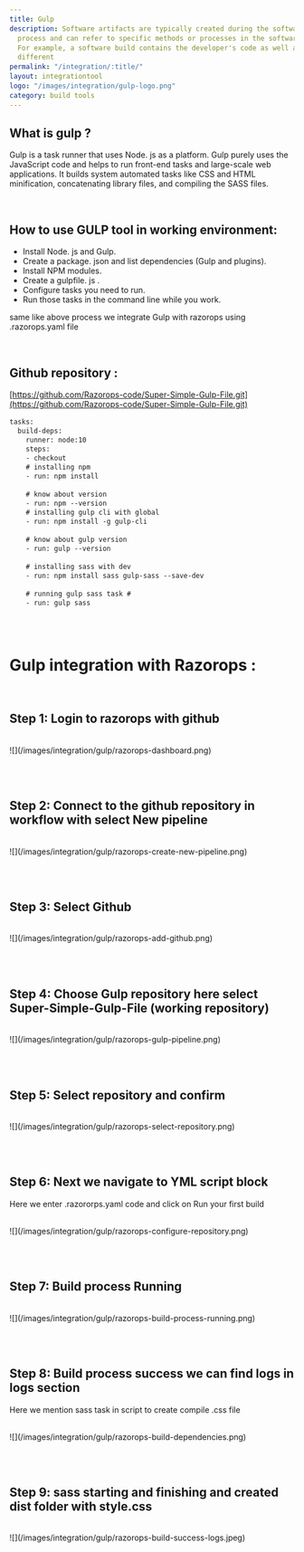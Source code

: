 ```yaml
---
title: Gulp
description: Software artifacts are typically created during the software development
  process and can refer to specific methods or processes in the software's development.
  For example, a software build contains the developer's code as well as a range of
  different
permalink: "/integration/:title/"
layout: integrationtool
logo: "/images/integration/gulp-logo.png"
category: build tools
---
```


## What is gulp ?

Gulp is a task runner that uses Node. js as a platform. Gulp purely uses the JavaScript code and helps to run front-end tasks and large-scale web applications. It builds system automated tasks like CSS and HTML minification, concatenating library files, and compiling the SASS files.

<br>

## How to use GULP tool in working environment: 
* Install Node. js and Gulp.
* Create a package. json and list dependencies (Gulp and plugins).
* Install NPM modules.
* Create a gulpfile. js .
* Configure tasks you need to run.
* Run those tasks in the command line while you work.

 same like above process we integrate  Gulp  with razorops using .razorops.yaml file 
 
<br> 
 
## Github repository : 

[https://github.com/Razorops-code/Super-Simple-Gulp-File.git](https://github.com/Razorops-code/Super-Simple-Gulp-File.git)


```
tasks:
  build-deps:
    runner: node:10
    steps:
    - checkout
    # installing npm 
    - run: npm install

    # know about version
    - run: npm --version
    # installing gulp cli with global 
    - run: npm install -g gulp-cli

    # know about gulp version 
    - run: gulp --version

    # installing sass with dev 
    - run: npm install sass gulp-sass --save-dev

    # running gulp sass task #
    - run: gulp sass


```

<br>

# Gulp integration with Razorops :

<br>

## Step 1: Login to razorops with github 
 
<br>
![](/images/integration/gulp/razorops-dashboard.png)
<br>

<br><br>

## Step 2: Connect to the github repository in workflow with select New pipeline 

<br> 
![](/images/integration/gulp/razorops-create-new-pipeline.png)
<br>

<br><br>
 
## Step 3: Select Github 

<br> 
![](/images/integration/gulp/razorops-add-github.png)
<br>

<br><br>
 
## Step 4: Choose Gulp repository here select Super-Simple-Gulp-File (working repository) 

<br> 
![](/images/integration/gulp/razorops-gulp-pipeline.png)
<br>

<br><br>

## Step 5: Select repository and confirm 

<br> 
![](/images/integration/gulp/razorops-select-repository.png)
<br> 
 
<br><br>

## Step 6: Next we navigate to YML script block 

Here we enter .razororps.yaml code and click on Run your first build 

<br>
![](/images/integration/gulp/razorops-configure-repository.png)
<br>

<br><br>

## Step 7: Build process Running 

<br>
![](/images/integration/gulp/razorops-build-process-running.png)
<br>

<br><br>

## Step 8: Build process success we can find logs in logs section

Here we mention sass task in script to create compile .css file 

<br>
![](/images/integration/gulp/razorops-build-dependencies.png)
<br>

<br><br>

## Step 9: sass  starting and finishing and created dist folder with style.css 

<br>
![](/images/integration/gulp/razorops-build-success-logs.jpeg)
<br><br>